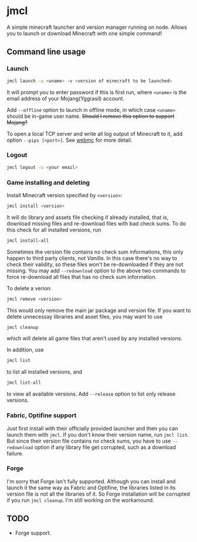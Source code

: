 # jmcl

A simple minecraft launcher and version manager running on node. Allows you to launch or download Minecraft with one simple command!

## Command line usage

### Launch
```sh
jmcl launch -u <uname> -v <version of minecraft to be launched> 
```
It will prompt you to enter password if this is first run, where `<uname>` is the email address of your Mojang(Yggrasil) account.

Add `--offline` option to launch in offline mode, in which case `<uname>` should be in-game user name. ~~Should I remove this option to support Mojang?~~

To open a local TCP server and write all log output of Minecraft to it, add option `--pips [<port>]`. See [webmc](https://github.com/Hadron67/webmc) for more detail.

### Logout
```sh
jmcl logout -u <your email>
```

### Game installing and deleting
Install Minecraft version specified by `<version>`:
```sh
jmcl install <version>
```
It will do library and assets file checking if already installed, that is, download missing files and re-download files with bad check sums. To do this check for all installed versions, run
```sh
jmcl install-all
```
Sometimes the version file contains no check sum informations, this only happen to third party clients, *not Vanilla*. In this case there's no way to check their validity, so these files won't be re-downloaded if they are not missing. You may add `--redownload` option to the above two commands to force re-download all files that has no check sum information.

To delete a verion:
```sh
jmcl remove <version>
```
This would only remove the main jar package and version file. If you want to delete unnecessay libraries and asset files, you may want to use
```sh
jmcl cleanup
```
which will delete all game files that aren't used by any installed versions.

In addition, use
```sh
jmcl list
```
to list all installed versions, and
```sh
jmcl list-all
```
to view all available versions. Add `--release` option to list only release versions.

### Fabric, Optifine support
Just first install with their officially provided launcher and then you can launch them with `jmcl`. If you don't know their version name, run `jmcl list`. But since their version file contains no check sums, you have to use `--redownload` option if any library file get corrupted, such as a download failure.

### Forge
I'm sorry that Forge isn't fully supported. Although you can install and launch it the same way as Fabric and Optifine, the libraries listed in its version file is not all the libraries of it. So Forge installation will be corrupted if you run `jmcl cleanup`. I'm still working on the workarround.

## TODO
* Forge support.